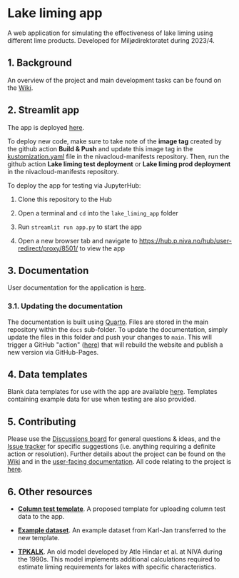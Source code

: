 # Lake liming app

A web application for simulating the effectiveness of lake liming using different lime products. Developed for Miljødirektoratet during 2023/4.

## 1. Background

An overview of the project and main development tasks can be found on the [Wiki](https://github.com/NIVANorge/lake_liming_app/wiki).

## 2. Streamlit app

The app is deployed [here](https://lake-liming.p.niva.no/).

To deploy new code, make sure to take note of the **image tag** created by the github action **Build & Push** and update this image tag in the [kustomization.yaml](https://github.com/NIVANorge/nivacloud-manifests/blob/59494ea5716753abef9ffe9d8cc5d8ef2a5db4c8/workloads/lake-liming-app/base/kustomization.yaml#L9) file in the nivacloud-manifests repository. Then, run the github action **Lake liming test deployment** or **Lake liming prod deployment** in the nivacloud-manifests repository.

To deploy the app for testing via JupyterHub:

1.  Clone this repository to the Hub

2.  Open a terminal and `cd` into the `lake_liming_app` folder

3.  Run `streamlit run app.py` to start the app

4.  Open a new browser tab and navigate to https://hub.p.niva.no/hub/user-redirect/proxy/8501/ to view the app

## 3. Documentation

User documentation for the application is [here](https://nivanorge.github.io/lake_liming_app/).

### 3.1. Updating the documentation

The documentation is built using [Quarto](https://quarto.org/). Files are stored in the main repository within the `docs` sub-folder. To update the documentation, simply update the files in this folder and push your changes to `main`. This will trigger a GitHub "action" ([here](https://github.com/NIVANorge/lake_liming_app/blob/main/.github/workflows/quarto-publish.yml)) that will rebuild the website and publish a new version via GitHub-Pages.

## 4. Data templates

Blank data templates for use with the app are available [here](https://github.com/NIVANorge/lake_liming_app/tree/main/data). Templates containing example data for use when testing are also provided.

## 5. Contributing

Please use the [Discussions board](https://github.com/NIVANorge/lake_liming_app/discussions) for general questions & ideas, and the [Issue tracker](https://github.com/NIVANorge/lake_liming_app/issues) for specific suggestions (i.e. anything requiring a definite action or resolution). Further details about the project can be found on the [Wiki](https://github.com/NIVANorge/lake_liming_app/wiki) and in the [user-facing documentation](https://nivanorge.github.io/lake_liming_app/). All code relating to the project is [here](https://github.com/NIVANorge/lake_liming_app).

## 6. Other resources

- **[Column test template](./data/liming_app_data_template_v1-0.xlsx)**. A proposed template for uploading column test data to the app.

- **[Example dataset](./data/liming_app_test_data.xlsx)**. An example dataset from Karl-Jan transferred to the new template.

- **[TPKALK](https://niva.brage.unit.no/niva-xmlui/handle/11250/208709)**. An old model developed by Atle Hindar et al. at NIVA during the 1990s. This model implements additional calculations required to estimate liming requirements for lakes with specific characteristics.
